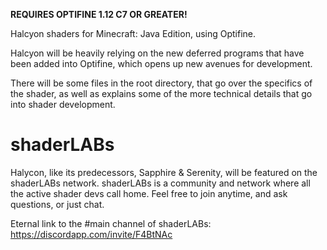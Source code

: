 **REQUIRES OPTIFINE 1.12 C7 OR GREATER!**

Halcyon shaders for Minecraft: Java Edition, using Optifine.

Halcyon will be heavily relying on the new deferred programs that have been added into Optifine, which opens up new avenues for development.

There will be some files in the root directory, that go over the specifics of the shader, as well as explains some of the more technical details that go into shader development.

# shaderLABs
Halycon, like its predecessors, Sapphire & Serenity, will be featured on the shaderLABs network.
shaderLABs is a community and network where all the active shader devs call home.
Feel free to join anytime, and ask questions, or just chat.

Eternal link to the #main channel of shaderLABs:  https://discordapp.com/invite/F4BtNAc
